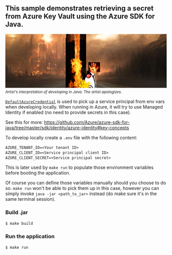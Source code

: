 ## This sample demonstrates retrieving a secret from Azure Key Vault using the Azure SDK for Java.

![](hello-java.jpg)
<small><i>Artist's interpretation of developing in Java. The artist apologizes.</i></small>

[`DefaultAzureCredential`][1] is used to pick up a service principal from env vars when developing locally.
When running in Azure, it will try to use Managed Identity if enabled (no need to provide secrets in this case).

See this for more:
https://github.com/Azure/azure-sdk-for-java/tree/master/sdk/identity/azure-identity#key-concepts

To develop locally create a `.env` file with the following content:

```
AZURE_TENANT_ID=<Your tenant ID>
AZURE_CLIENT_ID=<Service principal client ID>
AZURE_CLIENT_SECRET=<Service principal secret>
```

This is later used by `make run` to populate those environment variables before booting the application.

Of course you can define those variables manually should you choose to do so. `make run` won't be able to pick them up in this case, however you can simply invoke `java -jar <path_to_jar>` instead (do make sure it's in the same terminal session).

### Build .jar
```
$ make build
```

### Run the application

```
$ make run
```


[1]: https://github.com/Azure/azure-sdk-for-java/tree/master/sdk/identity/azure-identity#defaultazurecredential

